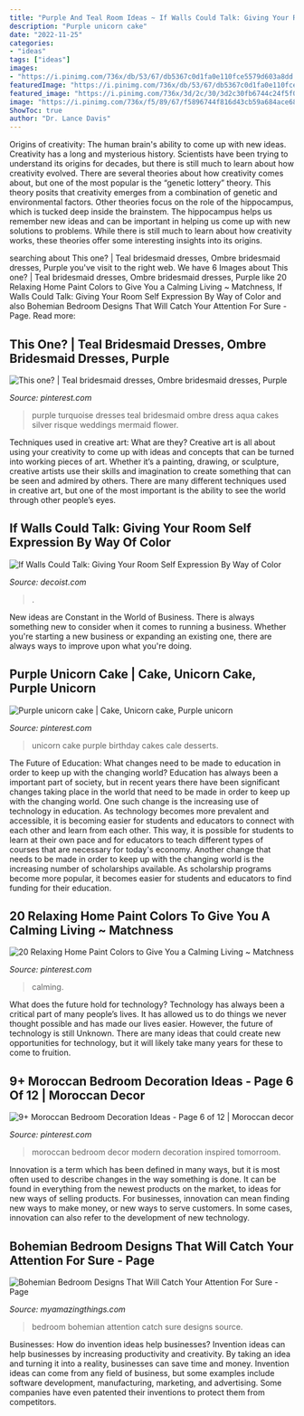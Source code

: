```yaml
---
title: "Purple And Teal Room Ideas ~ If Walls Could Talk: Giving Your Room Self Expression By Way Of Color"
description: "Purple unicorn cake"
date: "2022-11-25"
categories:
- "ideas"
tags: ["ideas"]
images:
- "https://i.pinimg.com/736x/db/53/67/db5367c0d1fa0e110fce5579d603a8dd.jpg"
featuredImage: "https://i.pinimg.com/736x/db/53/67/db5367c0d1fa0e110fce5579d603a8dd.jpg"
featured_image: "https://i.pinimg.com/736x/3d/2c/30/3d2c30fb6744c24f5f045cf132a92241.jpg"
image: "https://i.pinimg.com/736x/f5/89/67/f5896744f816d43cb59a684ace689ad1--turquoise-wedding-cakes-purple-turquoise-weddings.jpg"
ShowToc: true
author: "Dr. Lance Davis"
---
```



Origins of creativity: The human brain's ability to come up with new ideas.
Creativity has a long and mysterious history. Scientists have been trying to understand its origins for decades, but there is still much to learn about how creativity evolved. There are several theories about how creativity comes about, but one of the most popular is the “genetic lottery” theory. This theory posits that creativity emerges from a combination of genetic and environmental factors. Other theories focus on the role of the hippocampus, which is tucked deep inside the brainstem. The hippocampus helps us remember new ideas and can be important in helping us come up with new solutions to problems. While there is still much to learn about how creativity works, these theories offer some interesting insights into its origins.

	

		
searching about This one? | Teal bridesmaid dresses, Ombre bridesmaid dresses, Purple you've visit to the right web. We have 6 Images about This one? | Teal bridesmaid dresses, Ombre bridesmaid dresses, Purple like 20 Relaxing Home Paint Colors to Give You a Calming Living ~ Matchness, If Walls Could Talk: Giving Your Room Self Expression By Way of Color and also Bohemian Bedroom Designs That Will Catch Your Attention For Sure - Page. Read more:
		
    
## This One? | Teal Bridesmaid Dresses, Ombre Bridesmaid Dresses, Purple

<img loading=lazy src="https://i.pinimg.com/736x/f5/89/67/f5896744f816d43cb59a684ace689ad1--turquoise-wedding-cakes-purple-turquoise-weddings.jpg" onerror="this.onerror=null;this.src='https://tse1.mm.bing.net/th?id=OIP.viY5EewWQ4hA2YN6lfhKpQHaMV&amp;pid=15.1';" alt="This one? | Teal bridesmaid dresses, Ombre bridesmaid dresses, Purple">

_Source: pinterest.com_

>purple turquoise dresses teal bridesmaid ombre dress aqua cakes silver risque weddings mermaid flower. 

	

Techniques used in creative art: What are they?
Creative art is all about using your creativity to come up with ideas and concepts that can be turned into working pieces of art. Whether it’s a painting, drawing, or sculpture, creative artists use their skills and imagination to create something that can be seen and admired by others. There are many different techniques used in creative art, but one of the most important is the ability to see the world through other people’s eyes.

    
## If Walls Could Talk: Giving Your Room Self Expression By Way Of Color

<img loading=lazy src="https://cdn.decoist.com/wp-content/uploads/2012/04/orange-walls.jpg" onerror="this.onerror=null;this.src='https://tse3.mm.bing.net/th?id=OIP.I7-QKpEY1R0i_7Ak0L1heQHaJZ&amp;pid=15.1';" alt="If Walls Could Talk: Giving Your Room Self Expression By Way of Color">

_Source: decoist.com_

>. 

	

New ideas are Constant in the World of Business. There is always something new to consider when it comes to running a business. Whether you're starting a new business or expanding an existing one, there are always ways to improve upon what you're doing. 

    
## Purple Unicorn Cake | Cake, Unicorn Cake, Purple Unicorn

<img loading=lazy src="https://i.pinimg.com/736x/db/53/67/db5367c0d1fa0e110fce5579d603a8dd.jpg" onerror="this.onerror=null;this.src='https://tse1.mm.bing.net/th?id=OIP.j1SfxlCHtfIj2Nqjl92LEQHaJ3&amp;pid=15.1';" alt="Purple unicorn cake | Cake, Unicorn cake, Purple unicorn">

_Source: pinterest.com_

>unicorn cake purple birthday cakes cale desserts. 

	

The Future of Education: What changes need to be made to education in order to keep up with the changing world?
Education has always been a important part of society, but in recent years there have been significant changes taking place in the world that need to be made in order to keep up with the changing world. One such change is the increasing use of technology in education. As technology becomes more prevalent and accessible, it is becoming easier for students and educators to connect with each other and learn from each other. This way, it is possible for students to learn at their own pace and for educators to teach different types of courses that are necessary for today's economy. Another change that needs to be made in order to keep up with the changing world is the increasing number of scholarships available. As scholarship programs become more popular, it becomes easier for students and educators to find funding for their education.

    
## 20 Relaxing Home Paint Colors To Give You A Calming Living ~ Matchness

<img loading=lazy src="https://i.pinimg.com/736x/3d/2c/30/3d2c30fb6744c24f5f045cf132a92241.jpg" onerror="this.onerror=null;this.src='https://tse2.mm.bing.net/th?id=OIP.NbPkNWdc4NBHSXo64dvadAHaLH&amp;pid=15.1';" alt="20 Relaxing Home Paint Colors to Give You a Calming Living ~ Matchness">

_Source: pinterest.com_

>calming. 

	

What does the future hold for technology?
Technology has always been a critical part of many people’s lives. It has allowed us to do things we never thought possible and has made our lives easier. However, the future of technology is still Unknown. There are many ideas that could create new opportunities for technology, but it will likely take many years for these to come to fruition.

    
## 9+ Moroccan Bedroom Decoration Ideas - Page 6 Of 12 | Moroccan Decor

<img loading=lazy src="https://i.pinimg.com/736x/12/1e/be/121ebef09c795943f1e4b2622bf6c341.jpg" onerror="this.onerror=null;this.src='https://tse1.mm.bing.net/th?id=OIP.2zW4fQsWDVhgRF9gLoHqeAHaKc&amp;pid=15.1';" alt="9+ Moroccan Bedroom Decoration Ideas - Page 6 of 12 | Moroccan decor">

_Source: pinterest.com_

>moroccan bedroom decor modern decoration inspired tomorroom. 

	

Innovation is a term which has been defined in many ways, but it is most often used to describe changes in the way something is done. It can be found in everything from the newest products on the market, to ideas for new ways of selling products. For businesses, innovation can mean finding new ways to make money, or new ways to serve customers. In some cases, innovation can also refer to the development of new technology.

    
## Bohemian Bedroom Designs That Will Catch Your Attention For Sure - Page

<img loading=lazy src="http://myamazingthings.com/wp-content/uploads/2017/05/bohemian-bedroom-9.jpg" onerror="this.onerror=null;this.src='https://tse4.mm.bing.net/th?id=OIP.Y7hVA1rKE8w1PwD62Ec8fQHaLH&amp;pid=15.1';" alt="Bohemian Bedroom Designs That Will Catch Your Attention For Sure - Page">

_Source: myamazingthings.com_

>bedroom bohemian attention catch sure designs source. 

	

Businesses: How do invention ideas help businesses?
Invention ideas can help businesses by increasing productivity and creativity. By taking an idea and turning it into a reality, businesses can save time and money. Invention ideas can come from any field of business, but some examples include software development, manufacturing, marketing, and advertising. Some companies have even patented their inventions to protect them from competitors.

